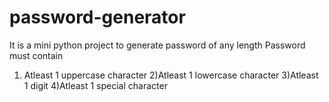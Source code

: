 # password-generator
It is a mini python project to generate password of any length 
Password must contain
1) Atleast 1 uppercase character
2)Atleast 1 lowercase character
3)Atleast 1 digit
4)Atleast 1 special character
